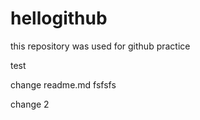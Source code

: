 # hellogithub
this repository was used for github practice

test

change readme.md 
fsfsfs

change 2
